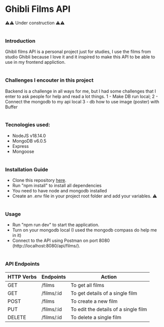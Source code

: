 # Ghibli Films API

⚠️⚠️ Under construction ⚠️⚠️
<br><br>

### Introduction

Ghibli films API is a personal project just for studies, I use the films from studio Ghibli because I love it and it inspired to make this API to be able to use in my frontend appliction.<br><br>

### Challenges I encouter in this project

Backend is a challenge in all ways for me, but I had some challenges that I enter to ask people for help and read a lot things.
1 - Make DB run local;
2 - Connect the mongodb to my api local
3 - db how to use image (poster) with Buffer
<br><br>

### Tecnologies used:

- NodeJS v18.14.0
- MongoDB v6.0.5
- Express
- Mongoose
  <br><br>

### Installation Guide

- Clone this repository [here](https://github.com/ciisiq/backend-ghibli.git).
- Run "npm install" to install all dependencies
- You need to have node and mongodb installed
- Create an .env file in your project root folder and add your variables. ⚠️
  <br><br>

### Usage

- Run "npm run dev" to start the application.
- Turn on your mongodb local (I used the mongodb compass do help me in it)
- Connect to the API using Postman on port 8080 (http://localhost:8080/api/films/).
  <br><br>

### API Endpoints

| HTTP Verbs | Endpoints  | Action                               |
| ---------- | ---------- | ------------------------------------ |
| GET        | /films     | To get all films                     |
| GET        | /films/:id | To get details of a single film      |
| POST       | /films     | To create a new film                 |
| PUT        | /films/:id | To edit the details of a single film |
| DELETE     | /films/:id | To delete a single film              |
